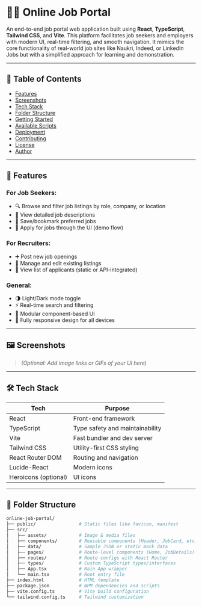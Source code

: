 # 🧑‍💼 Online Job Portal

An end-to-end job portal web application built using **React**, **TypeScript**, **Tailwind CSS**, and **Vite**. This platform facilitates job seekers and employers with modern UI, real-time filtering, and smooth navigation. It mimics the core functionality of real-world job sites like Naukri, Indeed, or LinkedIn Jobs but with a simplified approach for learning and demonstration.

---

## 📌 Table of Contents

- [Features](#-features)
- [Screenshots](#-screenshots)
- [Tech Stack](#-tech-stack)
- [Folder Structure](#-folder-structure)
- [Getting Started](#-getting-started)
- [Available Scripts](#-available-scripts)
- [Deployment](#-deployment)
- [Contributing](#-contributing)
- [License](#-license)
- [Author](#-author)

---

## 🚀 Features

### For Job Seekers:

- 🔍 Browse and filter job listings by role, company, or location
- 📄 View detailed job descriptions
- 💾 Save/bookmark preferred jobs
- 📝 Apply for jobs through the UI (demo flow)

### For Recruiters:

- ➕ Post new job openings
- 🧾 Manage and edit existing listings
- 👤 View list of applicants (static or API-integrated)

### General:

- 🌗 Light/Dark mode toggle
- ⚡ Real-time search and filtering
- 🧩 Modular component-based UI
- 📱 Fully responsive design for all devices

---

## 🖼️ Screenshots

> _(Optional: Add image links or GIFs of your UI here)_

---

## 🛠️ Tech Stack

| Tech                 | Purpose                         |
| -------------------- | ------------------------------- |
| React                | Front-end framework             |
| TypeScript           | Type safety and maintainability |
| Vite                 | Fast bundler and dev server     |
| Tailwind CSS         | Utility-first CSS styling       |
| React Router DOM     | Routing and navigation          |
| Lucide-React         | Modern icons                    |
| Heroicons (optional) | UI icons                        |

---

## 📁 Folder Structure

```bash
online-job-portal/
├── public/                # Static files like favicon, manifest
├── src/
│   ├── assets/            # Image & media files
│   ├── components/        # Reusable components (Header, JobCard, etc.)
│   ├── data/              # Sample JSON or static mock data
│   ├── pages/             # Route-level components (Home, JobDetails)
│   ├── routes/            # Route configs with React Router
│   ├── types/             # Custom TypeScript types/interfaces
│   ├── App.tsx            # Main App wrapper
│   └── main.tsx           # Root entry file
├── index.html             # HTML template
├── package.json           # NPM dependencies and scripts
├── vite.config.ts         # Vite build configuration
└── tailwind.config.ts     # Tailwind customization
```

